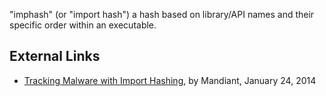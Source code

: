 "imphash" (or "import hash") a hash based on library/API names and their
specific order within an executable.

## External Links

- [Tracking Malware with Import
  Hashing](https://www.mandiant.com/resources/tracking-malware-import-hashing),
  by Mandiant, January 24, 2014